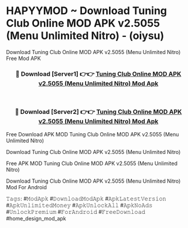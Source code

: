 # HAPYYMOD ~ Download Tuning Club Online MOD APK v2.5055 (Menu Unlimited Nitro) - (oiysu)
Download Tuning Club Online MOD APK v2.5055 (Menu Unlimited Nitro) Free Mod APK

<div align="center">
<h3>🔴 Download [Server1] 👉👉 <a href="https://apk-comot.site?title=Tuning_Club_Online_MOD_APK_v2.5055_(Menu_Unlimited_Nitro)">Tuning Club Online MOD APK v2.5055 (Menu Unlimited Nitro) Mod Apk</a></h3><br>

<h3>🔴 Download [Server2] 👉👉 <a href="https://apk-comot.site?title=Tuning_Club_Online_MOD_APK_v2.5055_(Menu_Unlimited_Nitro)">Tuning Club Online MOD APK v2.5055 (Menu Unlimited Nitro) Mod Apk</a></h3>
</div>


Free Download APK MOD Tuning Club Online MOD APK v2.5055 (Menu Unlimited Nitro)

Download Tuning Club Online MOD APK v2.5055 (Menu Unlimited Nitro) 

Free APK MOD Tuning Club Online MOD APK v2.5055 (Menu Unlimited Nitro) 

Download Tuning Club Online MOD APK v2.5055 (Menu Unlimited Nitro) Mod For Android

𝚃𝚊𝚐𝚜: #𝙼𝚘𝚍𝙰𝚙𝚔 #𝙳𝚘𝚠𝚗𝚕𝚘𝚊𝚍𝙼𝚘𝚍𝙰𝚙𝚔 #𝙰𝚙𝚔𝙻𝚊𝚝𝚎𝚜𝚝𝚅𝚎𝚛𝚜𝚒𝚘𝚗 #𝙰𝚙𝚔𝚄𝚗𝚕𝚒𝚖𝚒𝚝𝚎𝚍𝙼𝚘𝚗𝚎𝚢 #𝙰𝚙𝚔𝚄𝚗𝚕𝚘𝚌𝚔𝙰𝚕𝚕 #𝙰𝚙𝚔𝙽𝚘𝙰𝚍𝚜 #𝚄𝚗𝚕𝚘𝚌𝚔𝙿𝚛𝚎𝚖𝚒𝚞𝚖 #𝙵𝚘𝚛𝙰𝚗𝚍𝚛𝚘𝚒𝚍 #𝙵𝚛𝚎𝚎𝙳𝚘𝚠𝚗𝚕𝚘𝚊𝚍 #home_design_mod_apk